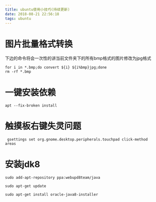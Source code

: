 ```yaml
---
title: ubuntu使用小技巧(持续更新)
date: 2018-08-21 22:56:18
tags: ubuntu
---
```


# 图片批量格式转换

下边的命令将会一次性的讲当前文件夹下的所有bmp格式的图片修改为jpg格式

```
for i in *.bmp;do convert ${i} ${i%bmp}jpg;done
rm -rf *.bmp
```

<!--*more*-->

# 一键安装依赖

```
apt --fix-broken install
```

# 触摸板右键失灵问题

```
 gsettings set org.gnome.desktop.peripherals.touchpad click-method areas
```

# 安装jdk8

```
sudo add-apt-repository ppa:webupd8team/java

sudo apt-get update

sudo apt-get install oracle-java8-installer
```

